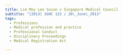 ```yaml
---
title: Lim Mey Lee Susan v Singapore Medical Council
subtitle: "[2013] SGHC 122 / 28\_June\_2013"
tags:
  - Professions
  - Medical profession and practice
  - Professional Conduct
  - Disciplinary Proceedings
  - Medical Registration Act

---
```


